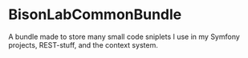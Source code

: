 # BisonLabCommonBundle
A bundle made to store many small code sniplets I use in my Symfony projects, REST-stuff, and the context system.
